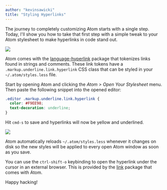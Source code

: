 ```yaml
---
author: "kevinsawicki"
title: "Styling Hyperlinks"
---
```


The journey to completely customizing Atom starts with a single step. Today, I'll show you how to take that first step with a simple tweak to your Atom stylesheet to make hyperlinks in code stand out.

<!--more-->

![](/assets/images/posts/2333bf3e-a328-11e3-8457-5bc8fae0883a.png)

Atom comes with the [language-hyperlink](https://github.com/atom/language-hyperlink) package that tokenizes links found in strings and comments. These link tokens have a `.markup.underline.link.hyperlink` CSS class that can be styled in your `~/.atom/styles.less` file.

Start by opening Atom and clicking the _Atom > Open Your Stylesheet_ menu. Then paste the following snippet into the opened editor:

```css
.editor .markup.underline.link.hyperlink {
  color: #F9EE98;
  text-decoration: underline;
}
```

Hit `cmd-s` to save and hyperlinks will now be yellow and underlined.

![](/assets/images/posts/40024cde-a328-11e3-9f37-eb20e0e8ee34.png)

Atom automatically reloads `~/.atom/styles.less` whenever it changes on disk so
the new styles will be applied to every open Atom window as soon as you save.

You can use the `ctrl-shift-o` keybinding to open the hyperlink under the
cursor in an external browser. This is provided by the [link](https://github.com/atom/link)
package that comes with Atom.

Happy hacking!
